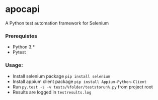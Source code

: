 # apocapi
A Python test automation framework for Selenium

### Prerequistes

- Python 3.*
- Pytest

### Usage:

- Install selenium package ``` pip install selenium ```
- Install appium client package ``` pip install Appium-Python-Client ```
- Run ``` py.test -s -v tests/%folder/teststorun%.py ``` from project root
- Results are logged in ``` testresults.log ```

